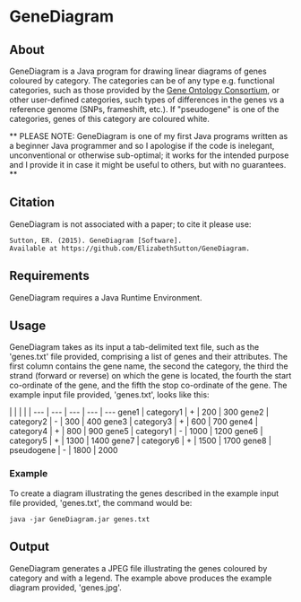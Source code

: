 # GeneDiagram
## About
GeneDiagram is a Java program for drawing linear diagrams of genes coloured by category. The categories can be of any type e.g. functional categories, such as those provided by the [Gene Ontology Consortium](http://geneontology.org/), or other user-defined categories, such types of differences in the genes vs a reference genome (SNPs, frameshift, etc.). If "pseudogene" is one of the categories, genes of this category are coloured white.

** PLEASE NOTE: GeneDiagram is one of my first Java programs written as a beginner Java programmer and so I apologise if the code is inelegant, unconventional or otherwise sub-optimal; it works for the intended purpose and I provide it in case it might be useful to others, but with no guarantees. **

## Citation
GeneDiagram is not associated with a paper; to cite it please use:

    Sutton, ER. (2015). GeneDiagram [Software]. 
    Available at https://github.com/ElizabethSutton/GeneDiagram.

## Requirements
GeneDiagram requires a Java Runtime Environment.

## Usage
GeneDiagram takes as its input a tab-delimited text file, such as the 'genes.txt' file provided, comprising a list of genes and their attributes. The first column contains the gene name, the second the category, the third the strand (forward or reverse) on which the gene is located, the fourth the start co-ordinate of the gene, and the fifth the stop co-ordinate of the gene. The example input file provided, 'genes.txt', looks like this:

 | | | | |
--- | --- | --- | --- | ---
gene1 | category1 | + | 200 | 300
gene2 | category2 | - | 300 | 400
gene3 | category3 | + | 600 | 700
gene4 | category4 | + | 800 | 900
gene5 | category1 | - | 1000 | 1200
gene6 | category5 | + | 1300 | 1400
gene7 | category6 | + | 1500 | 1700
gene8 | pseudogene | - | 1800 | 2000

### Example
To create a diagram illustrating the genes described in the example input file provided, 'genes.txt', the command would be:

    java -jar GeneDiagram.jar genes.txt
  
## Output
GeneDiagram generates a JPEG file illustrating the genes coloured by category and with a legend. The example above produces the example diagram provided, 'genes.jpg'.


